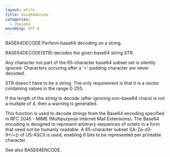 ```yaml
---
layout: mfile
title: base64decode
categories:
  - cbase64
encoding: UTF-8
---
```


BASE64DECODE Perform base64 decoding on a string.

   BASE64DECODE(STR) decodes the given base64 string STR.

   Any character not part of the 65-character base64 subset set is silently
   ignored.  Characters occuring after a '=' padding character are never
   decoded.

   STR doesn't have to be a string.  The only requirement is that it is a
   vector containing values in the range 0-255.

   If the length of the string to decode (after ignoring non-base64 chars) is
   not a multiple of 4, then a warning is generated.

   This function is used to decode strings from the Base64 encoding specified
   in RFC 2045 - MIME (Multipurpose Internet Mail Extensions).  The Base64
   encoding is designed to represent arbitrary sequences of octets in a form
   that need not be humanly readable.  A 65-character subset ([A-Za-z0-9+/=])
   of US-ASCII is used, enabling 6 bits to be represented per printable
   character.

   See also BASE64ENCODE.